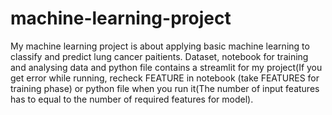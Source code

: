 # machine-learning-project
My machine learning project is about applying basic machine learning to classify and predict lung cancer paitients. Dataset, notebook for training and analysing data and python file contains a streamlit for my project(If you get error while running, recheck FEATURE in notebook (take FEATURES for training phase) or python file when you run it(The number of input features has to equal to the number of required features for model).
